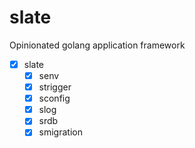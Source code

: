 # slate
Opinionated golang application framework

- [x] slate
  - [x] senv
  - [x] strigger
  - [x] sconfig
  - [x] slog
  - [x] srdb
  - [x] smigration
